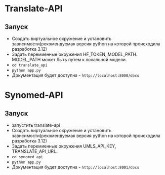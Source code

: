 # Translate-API

## Запуск
- Создать виртуальное окружение и установить зависимости(рекомендуемая версия python на которой происходила разработка 3.12)
- Задать перемиенные окружения HF_TOKEN, MODEL_PATH. MODEL_PATH может быть путем к локальной модели.
- `cd translate_api`
- `python app.py`
- Документация будет доступна - `http://localhost:8000/docs`


# Synomed-API

## Запуск
- запустить translate-api
- Создать виртуальное окружение и установить зависимости(рекомендуемая версия python на которой происходила разработка 3.12)
- Задать перемиенные окружения UMLS_API_KEY, TRANSLATE_API_URL.
- `cd synomed_api`
- `python app.py`
- Документация будет доступна - `http://localhost:8001/docs`
